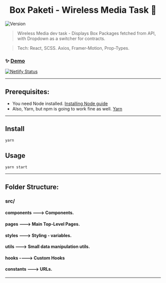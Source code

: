 <h1 align="center">Box Paketi - Wireless Media Task 👋</h1>
<p>
  <img alt="Version" src="https://img.shields.io/badge/version-1.0.0-blue.svg?cacheSeconds=2592000" />
</p>

> Wireless Media dev task - Displays Box Packages fetched from API, with Dropdown as a switcher for contracts.

> Tech: React, SCSS. Axios, Framer-Motion, Prop-Types.

### ✨ [Demo](https://box-paketi.netlify.app/)

[![Netlify Status](https://api.netlify.com/api/v1/badges/fccca32c-9b3a-44e4-95bf-935cee11edb7/deploy-status)](https://app.netlify.com/sites/box-paketi/deploys)

<hr/>

## Prerequisites:

- You need Node installed.
  [Installing Node guide](https://nodejs.org/en/download/package-manager/)
- Also, Yarn, but npm is going to work fine as well.
  [Yarn](https://yarnpkg.com/)

<hr/>

## Install

```sh
yarn
```

## Usage

```sh
yarn start
```

<hr/>

## Folder Structure:

### src/

#### components ---> Components.

#### pages ---> Main Top-Level Pages.

#### styles ---> Styling - variables.

#### utils ---> Small data manipulation utils.

#### hooks ----> Custom Hooks

#### constants ---> URLs.

<hr/>

